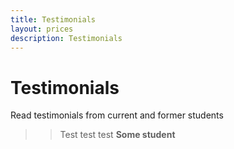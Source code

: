 ```yaml
---
title: Testimonials
layout: prices
description: Testimonials
---
```


# Testimonials

Read testimonials from current and former students


>> Test test test **Some student**